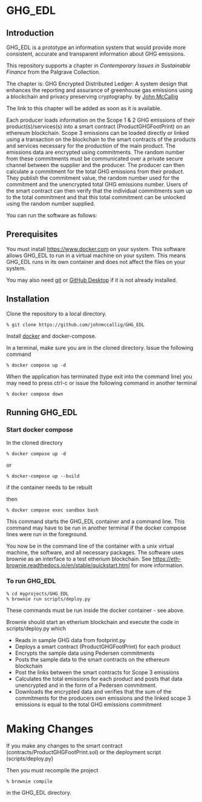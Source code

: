 # GHG_EDL

## Introduction

GHG_EDL is a prototype an information system that would provide more consistent, accurate and transparent information about GHG emissions. 

This repository supports a chapter in *Contemporary Issues in Sustainable Finance* from the Palgrave Collection.

The chapter is:
GHG Encrypted Distributed Ledger: A system design that enhances the reporting and assurance of greenhouse gas emissions using a blockchain and privacy preserving cryptography. by  [John McCallig](https://people.ucd.ie/john.mccallig)

The link to this chapter will be added as soon as it is available.

Each producer loads information on the Scope 1 & 2 GHG emissions of their product(s)/services(s) into a smart contract (ProductGHGFootPrint) on an ethereum blockchain. Scope 3 emissions can be loaded directly or linked using a transaction on the blockchain to the smart contracts of the products and services necessary for the production of the main product. The emissions data are encrypted using commitments. The random number from these commitments must be communicated over a private secure channel between the supplier and the producer. The producer can then calculate a commitment for the total GHG emissions from their product. They publish the commitment value, the random number used for the commitment and the unencrypted total GHG emissions number. Users of the smart contract can then verify that the individual commitments sum up to the total commitment and that this total commitment can be unlocked using the random number supplied.

You can run the software as follows:

## Prerequisites

You must install https://www.docker.com on your system. This software allows GHG_EDL to run in a virtual machine on your system. This means GHG_EDL runs in its own container and does not affect the files on your system.

You may also need [git](https://git-scm.com/downloads) or [GitHub Desktop](https://desktop.github.com/download/) if it is not already installed.

## Installation

Clone the repository to a local directory.
```
% git clone https://github.com/johnmccallig/GHG_EDL 
```

Install [docker](https://www.docker.com/) and docker-compose.

In a terminal, make sure you are in the cloned directory. Issue the following command

```
% docker compose up -d
```

When the application has terminated (type exit into the command line) you may need to press ctrl-c or issue the following command in another terminal

```
% docker compose down
```

## Running GHG_EDL

### Start docker compose

In the cloned directory
```
% docker compose up -d
```
or 
```
% docker-compose up --build
```
if the container needs to be rebuilt

then 
```
% docker compose exec sandbox bash
```
This command starts the GHG_EDL container and a command line. This command may have to be run in another terminal if the docker compose lines were run in the foreground.

You now be in the command line of the container with a unix virtual machine, the software, and all necessary packages. The software uses brownie as an interface to a test etherium blockchain. See https://eth-brownie.readthedocs.io/en/stable/quickstart.html for more information.

### To run GHG_EDL

```
% cd myprojects/GHG_EDL
% brownie run scripts/deploy.py
```

These commands must be run inside the docker container - see above.

Brownie should start an etherium blockchain and execute the code in scripts/deploy.py which 

- Reads in sample GHG data from footprint.py
- Deploys a smart contract (ProductGHGFootPrint) for each product
- Encrypts the sample data using Pedersen commitments
- Posts the sample data to the smart contracts on the ethereum blockchain
- Post the links between the smart contracts for Scope 3 emissions
- Calculates the total emissions for each product and posts that data unencrypted and in the form of a Pedersen commitment.
- Downloads the encrypted data and verifies that the sum of the commitments for the producers own emissions and the linked scope 3 emissions is equal to the total GHG emissions commitment   

# Making Changes

If you make any changes to the smart contract (contracts/ProductGHGFootPrint.sol) or the deployment script (scripts/deploy.py)

Then you must recompile the project

```
% brownie compile
```
in the GHG_EDL directory.

